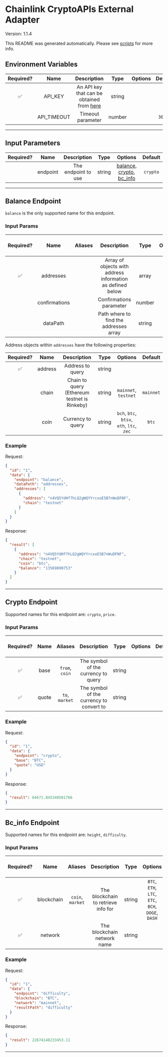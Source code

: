 # Chainlink CryptoAPIs External Adapter

Version: 1.1.4

This README was generated automatically. Please see [scripts](../../scripts) for more info.

## Environment Variables

| Required? |    Name     |                             Description                             |  Type  | Options | Default |
| :-------: | :---------: | :-----------------------------------------------------------------: | :----: | :-----: | :-----: |
|    ✅     |   API_KEY   | An API key that can be obtained from [here](https://cryptoapis.io/) | string |         |         |
|           | API_TIMEOUT |                          Timeout parameter                          | number |         | `30000` |

---

## Input Parameters

| Required? |   Name   |     Description     |  Type  |                                        Options                                         | Default  |
| :-------: | :------: | :-----------------: | :----: | :------------------------------------------------------------------------------------: | :------: |
|           | endpoint | The endpoint to use | string | [balance](#balance-endpoint), [crypto](#crypto-endpoint), [bc_info](#bc_info-endpoint) | `crypto` |

---

## Balance Endpoint

`balance` is the only supported name for this endpoint.

### Input Params

| Required? |     Name      | Aliases |                        Description                         |  Type  | Options | Default  | Depends On | Not Valid With |
| :-------: | :-----------: | :-----: | :--------------------------------------------------------: | :----: | :-----: | :------: | :--------: | :------------: |
|    ✅     |   addresses   |         | Array of objects with address information as defined below | array  |         |          |            |                |
|           | confirmations |         |                  Confirmations parameter                   | number |         |   `6`    |            |                |
|           |   dataPath    |         |           Path where to find the addresses array           | string |         | `result` |            |                |

Address objects within `addresses` have the following properties:

| Required? |  Name   |                 Description                  |  Type  |                  Options                  |  Default  |
| :-------: | :-----: | :------------------------------------------: | :----: | :---------------------------------------: | :-------: |
|    ✅     | address |               Address to query               | string |                                           |           |
|           |  chain  | Chain to query (Ethereum testnet is Rinkeby) | string |           `mainnet`, `testnet`            | `mainnet` |
|           |  coin   |              Currency to query               | string | `bch`, `btc`, `btsv`, `eth`, `ltc`, `zec` |   `btc`   |

### Example

Request:

```json
{
  "id": "1",
  "data": {
    "endpoint": "balance",
    "dataPath": "addresses",
    "addresses": [
      {
        "address": "n4VQ5YdHf7hLQ2gWQYYrcxoE5B7nWuDFNF",
        "chain": "testnet"
      }
    ]
  }
}
```

Response:

```json
{
  "result": [
    {
      "address": "n4VQ5YdHf7hLQ2gWQYYrcxoE5B7nWuDFNF",
      "chain": "testnet",
      "coin": "btc",
      "balance": "13569890753"
    }
  ]
}
```

---

## Crypto Endpoint

Supported names for this endpoint are: `crypto`, `price`.

### Input Params

| Required? | Name  |    Aliases     |               Description                |  Type  | Options | Default | Depends On | Not Valid With |
| :-------: | :---: | :------------: | :--------------------------------------: | :----: | :-----: | :-----: | :--------: | :------------: |
|    ✅     | base  | `from`, `coin` |   The symbol of the currency to query    | string |         |         |            |                |
|    ✅     | quote | `to`, `market` | The symbol of the currency to convert to | string |         |         |            |                |

### Example

Request:

```json
{
  "id": "1",
  "data": {
    "endpoint": "crypto",
    "base": "BTC",
    "quote": "USD"
  }
}
```

Response:

```json
{
  "result": 64671.845340501786
}
```

---

## Bc_info Endpoint

Supported names for this endpoint are: `height`, `difficulty`.

### Input Params

| Required? |    Name    |     Aliases      |             Description             |  Type  |                      Options                      |  Default  | Depends On | Not Valid With |
| :-------: | :--------: | :--------------: | :---------------------------------: | :----: | :-----------------------------------------------: | :-------: | :--------: | :------------: |
|    ✅     | blockchain | `coin`, `market` | The blockchain to retrieve info for | string | `BTC`, `ETH`, `LTC`, `ETC`, `BCH`, `DOGE`, `DASH` |           |            |                |
|    ✅     |  network   |                  |     The blockchain network name     | string |                                                   | `mainnet` |            |                |

### Example

Request:

```json
{
  "id": "1",
  "data": {
    "endpoint": "difficulty",
    "blockchain": "BTC",
    "network": "mainnet",
    "resultPath": "difficulty"
  }
}
```

Response:

```json
{
  "result": 22674148233453.11
}
```

---

